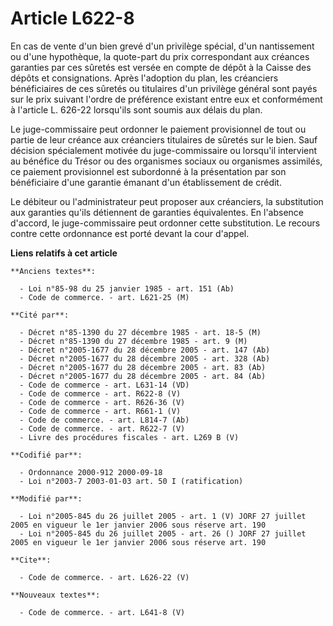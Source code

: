 # Article L622-8

En cas de vente d'un bien grevé d'un privilège spécial, d'un nantissement ou d'une hypothèque, la quote-part du prix
correspondant aux créances garanties par ces sûretés est versée en compte de dépôt à la Caisse des dépôts et consignations.
Après l'adoption du plan, les créanciers bénéficiaires de ces sûretés ou titulaires d'un privilège général sont payés sur le
prix suivant l'ordre de préférence existant entre eux et conformément à l'article L. 626-22 lorsqu'ils sont soumis aux délais
du plan.

Le juge-commissaire peut ordonner le paiement provisionnel de tout ou partie de leur créance aux créanciers titulaires de
sûretés sur le bien. Sauf décision spécialement motivée du juge-commissaire ou lorsqu'il intervient au bénéfice du Trésor ou
des organismes sociaux ou organismes assimilés, ce paiement provisionnel est subordonné à la présentation par son
bénéficiaire d'une garantie émanant d'un établissement de crédit.

Le débiteur ou l'administrateur peut proposer aux créanciers, la substitution aux garanties qu'ils détiennent de garanties
équivalentes. En l'absence d'accord, le juge-commissaire peut ordonner cette substitution. Le recours contre cette ordonnance
est porté devant la cour d'appel.

**Liens relatifs à cet article**

	**Anciens textes**:

	  - Loi n°85-98 du 25 janvier 1985 - art. 151 (Ab)
	  - Code de commerce. - art. L621-25 (M)

	**Cité par**:

	  - Décret n°85-1390 du 27 décembre 1985 - art. 18-5 (M)
	  - Décret n°85-1390 du 27 décembre 1985 - art. 9 (M)
	  - Décret n°2005-1677 du 28 décembre 2005 - art. 147 (Ab)
	  - Décret n°2005-1677 du 28 décembre 2005 - art. 328 (Ab)
	  - Décret n°2005-1677 du 28 décembre 2005 - art. 83 (Ab)
	  - Décret n°2005-1677 du 28 décembre 2005 - art. 84 (Ab)
	  - Code de commerce - art. L631-14 (VD)
	  - Code de commerce - art. R622-8 (V)
	  - Code de commerce - art. R626-36 (V)
	  - Code de commerce - art. R661-1 (V)
	  - Code de commerce. - art. L814-7 (Ab)
	  - Code de commerce. - art. R622-7 (V)
	  - Livre des procédures fiscales - art. L269 B (V)

	**Codifié par**:

	  - Ordonnance 2000-912 2000-09-18
	  - Loi n°2003-7 2003-01-03 art. 50 I (ratification)

	**Modifié par**:

	  - Loi n°2005-845 du 26 juillet 2005 - art. 1 (V) JORF 27 juillet 2005 en vigueur le 1er janvier 2006 sous réserve art. 190
	  - Loi n°2005-845 du 26 juillet 2005 - art. 26 () JORF 27 juillet 2005 en vigueur le 1er janvier 2006 sous réserve art. 190

	**Cite**:

	  - Code de commerce. - art. L626-22 (V)

	**Nouveaux textes**:

	  - Code de commerce. - art. L641-8 (V)
